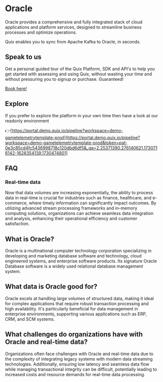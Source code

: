 <!-- START MARKDOWN -->
<!--[tech-name]-->
# Oracle

<!--[blurb-about-tech]-->
Oracle provides a comprehensive and fully integrated stack of cloud applications and platform services, designed to streamline business processes and optimize operations.

Quix enables you to sync from Apache Kafka <span id="to_or_from">to</span> <span id="techname">Oracle</span>, in seconds.

## Speak to us

Get a personal guided tour of the Quix Platform, SDK and API's to help you get started with assessing and using Quix, without wasting your time and without pressuring you to signup or purchase. Guaranteed!

[Book here!](https://share.hsforms.com/1iW0TmZzKQMChk0lxd_tGiw4yjw2?__hstc=175542013.19c333c2ae8002be5fbc6a17a447e442.1730474801833.1730474801833.1730716142494.2&__hssc=175542013.2.1730716142494&__hsfp=3927774151)

## Explore

If you prefer to explore the platform in your own time then have a look at our readonly environment

👉[https://portal.demo.quix.io/pipeline?workspace=demo-gametelemetrytemplate-prod](https://portal.demo.quix.io/pipeline?workspace=demo-gametelemetrytemplate-prod&token=pat-0e3c85cd4fc5436998718c120dbd6df5&_ga=2.25371390.276140621.1730716142-1628354139.1730474801)

## FAQ

### Real-time data

Now that data volumes are increasing exponentially, the ability to process data in real-time is crucial for industries such as finance, healthcare, and e-commerce, where timely information can significantly impact outcomes. By utilizing advanced stream processing frameworks and in-memory computing solutions, organizations can achieve seamless data integration and analysis, enhancing their operational efficiency and customer satisfaction.

## What is <span id="techname">Oracle</span>?

<!--[tech-seo-text]-->
Oracle is a multinational computer technology corporation specializing in developing and marketing database software and technology, cloud engineered systems, and enterprise software products. Its signature Oracle Database software is a widely used relational database management system.

## What data is <span id="techname">Oracle</span> good for?

<!--[tech-data-seo-text]-->
Oracle excels at handling large volumes of structured data, making it ideal for complex applications that require robust transaction processing and high availability. It's particularly beneficial for data management in enterprise environments, supporting various applications such as ERP, CRM, and SCM systems.

## What challenges do organizations have with <span id="techname">Oracle</span> and real-time data?

<!--[tech-challenges-seo-text]-->
Organizations often face challenges with Oracle and real-time data due to the complexity of integrating legacy systems with modern data streaming technologies. Additionally, ensuring low latency and seamless data flow while managing transactional integrity can be difficult, potentially leading to increased costs and resource demands for real-time data processing.
<!-- END MARKDOWN -->